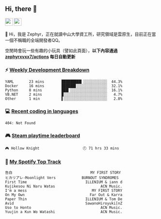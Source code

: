 <!--
**zephyrxvxx7/zephyrxvxx7** is a ✨ _special_ ✨ repository because its `README.md` (this file) appears on your GitHub profile.

Here are some ideas to get you started:

- 🔭 I’m currently working on ...
- 🌱 I’m currently learning ...
- 👯 I’m looking to collaborate on ...
- 🤔 I’m looking for help with ...
- 💬 Ask me about ...
- 📫 How to reach me: ...
- 😄 Pronouns: ...
- ⚡ Fun fact: ...
-->

## Hi, there 👋

<a href="https://www.instagram.com/zephyrxvxx7/"><img src="https://img.shields.io/badge/instagram-3f729b?&style=for-the-badge&logo=instagram&logoColor=white" height=25></a>
<a href="https://zephyrxvxx7.me/"><img src="https://img.shields.io/badge/blog-gray?&style=for-the-badge&logo=hexo&logoColor=white" height=25></a>

👋 Hi，我是 Zephyr，正在就讀中山大學資工所，研究領域是雲原生，目前正在當一個不稱職的全端開發者QQ。

空閒時會玩一些有趣的小玩具（譬如此頁面），**以下內容通過 [zephyrxvxx7/actions](https://github.com/zephyrxvxx7/zephyrxvxx7/actions) 每日自動更新**

### ⚡ [Weekly Development Breakdown](https://gist.github.com/zephyrxvxx7/ee1787313f0772b51494d051b5edde7f)

<!-- code_time start -->

```text
YAML       23 mins        █████████▎░░░░░░░░░░░  44.3%
Docker     16 mins        ██████▋░░░░░░░░░░░░░░  32.1%
Python     8 mins         ███▎░░░░░░░░░░░░░░░░░  16.1%
VB.NET     2 mins         ▉░░░░░░░░░░░░░░░░░░░░   4.7%
Other      1 min          ▌░░░░░░░░░░░░░░░░░░░░   2.8%
```

<!-- code_time end -->

### 💻 [Recent coding in languages](https://gist.github.com/zephyrxvxx7/08c5ff0fead26978490fef5d749f43ea)

<!-- code_diff start -->

```text
404: Not Found
```

<!-- code_diff end -->

### 🎮 [Steam playtime leaderboard](https://gist.github.com/zephyrxvxx7/f77b8978877f959b69d84723c43a4a64)

<!-- steam_time start -->

```text
🎮 Hollow Knight                    🕘 71 hrs 33 mins
```

<!-- steam_time end -->

### 🎵 [My Spotify Top Track](https://gist.github.com/zephyrxvxx7/fe159fde5ec9ebea27e03dd63a71e78f)

<!-- spotify_track start -->

```text
告白                                    MY FIRST STORY
ヒカリアレ-Moonlight Vers            BURNOUT SYNDROMES
First Time                           ILLENIUM & iann d
Kujikesou Ni Naru Watas                     ACN Music.
I'm a mess                              MY FIRST STORY
On My Own                              Far Out & Karra
Paper Thin                           ILLENIUM & Tom De
Avid                                 SawanoHiroyuki[nZ
Uso to Honto                                ACN Music.
Yuujin a Kun Wo Watashi                     ACN Music.
```

<!-- spotify_track end -->
